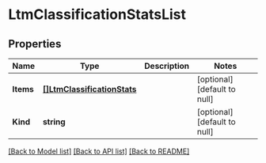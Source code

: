 # LtmClassificationStatsList

## Properties
Name | Type | Description | Notes
------------ | ------------- | ------------- | -------------
**Items** | [**[]LtmClassificationStats**](ltm_classification_stats.md) |  | [optional] [default to null]
**Kind** | **string** |  | [optional] [default to null]

[[Back to Model list]](../README.md#documentation-for-models) [[Back to API list]](../README.md#documentation-for-api-endpoints) [[Back to README]](../README.md)


